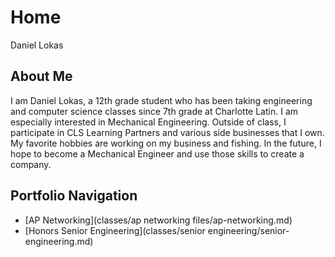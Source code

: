 # Home
Daniel Lokas
## About Me
I am Daniel Lokas, a 12th grade student who has been taking engineering and computer science classes since 7th grade at Charlotte Latin. I am especially
interested in Mechanical Engineering. Outside of class, I participate in CLS Learning Partners and various side businesses that I own. My favorite hobbies are working on my business and fishing. In the
future, I hope to become a Mechanical Engineer and use those skills to create a company.
## Portfolio Navigation
- [AP Networking](classes/ap networking files/ap-networking.md)
- [Honors Senior Engineering](classes/senior engineering/senior-engineering.md)
